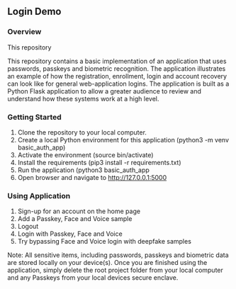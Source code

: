 ## Login Demo

### Overview

This repository

This repository contains a basic implementation of an application that uses passwords, passkeys and biometric recognition. The application illustrates an example of how the registration, enrollment, login and account recovery can look like for general web-application logins. The application is built as a Python Flask application to allow a greater audience to review and understand how these systems work at a high level. 

### Getting Started

1. Clone the repository to your local computer.
2. Create a local Python environment for this application (python3 -m venv basic_auth_app)
3. Activate the environment (source bin/activate)
4. Install the requirements (pip3 install -r requirements.txt)
5. Run the application (python3 basic_auth_app
6. Open browser and navigate to http://127.0.0.1:5000

### Using Application

1. Sign-up for an account on the home page
2. Add a Passkey, Face and Voice sample
3. Logout
4. Login with Passkey, Face and Voice
5. Try bypassing Face and Voice login with deepfake samples

Note: All sensitive items, including passwords, passkeys and biometric data are stored locally on your device(s). Once you are finished using the application, simply delete the root project folder from your local computer and any Passkeys from your local devices secure enclave. 
